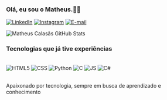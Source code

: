 ### Olá, eu sou o Matheus.🤙🏼

[![LinkedIn](https://img.shields.io/badge/LinkedIn-0077B5?style=for-the-badge&logo=linkedin&logoColor=white)](https://www.linkedin.com/in/Matheus-Calasãs/)
[![Instagram](https://img.shields.io/badge/-Instagram-%23E4405F?style=for-the-badge&logo=instagram&logoColor=white)](https://www.instagram.com/mthx.calasas/)
[![E-mail](https://img.shields.io/badge/-Email-000?style=for-the-badge&logo=microsoft-outlook&logoColor=007BFF)](mailto:matheuscalasas2004@hotmail.com)


![Matheus Calasãs GitHub Stats](https://github-readme-stats.vercel.app/api?username=matheuscalasas1&show_icons=true&theme=dark)


### Tecnologias que já tive experiências

<div style="display: inline_block"><br/>
  <img alignt="center" alt="HTML5" src="![HTML5](https://img.shields.io/badge/HTML5-E34F26?style=for-the-badge&logo=html5&logoColor=white)" />
   <img alignt="center" alt="CSS" src="![CSS3](https://img.shields.io/badge/CSS3-1572B6?style=for-the-badge&logo=css3&logoColor=white)" />
   <img alignt="center" alt="Python" src="![Python](https://img.shields.io/badge/python-3670A0?style=for-the-badge&logo=python&logoColor=ffdd54)" />
     <img alignt="center" alt="C" src="![C](https://img.shields.io/badge/C-00599C?style=for-the-badge&logo=c&logoColor=white)" />
      <img alignt="center" alt="JS" src="![JavaScript](https://img.shields.io/badge/JavaScript-F7DF1E?style=for-the-badge&logo=javascript&logoColor=black)" />
       <img alignt="center" alt="C#" src="![C#](https://img.shields.io/badge/C%23-239120?style=for-the-badge&logo=c-sharp&logoColor=white)" />
</div><br>

Apaixonado por tecnologia, sempre em busca de aprendizado e conhecimento



